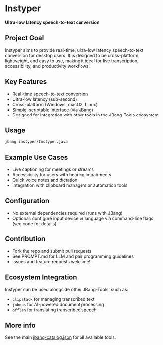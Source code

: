 # Instyper

**Ultra-low latency speech-to-text conversion**

## Project Goal

Instyper aims to provide real-time, ultra-low latency speech-to-text conversion for desktop users. It is designed to be cross-platform, lightweight, and easy to use, making it ideal for live transcription, accessibility, and productivity workflows.

## Key Features

- Real-time speech-to-text conversion
- Ultra-low latency (sub-second)
- Cross-platform (Windows, macOS, Linux)
- Simple, scriptable interface (via JBang)
- Designed for integration with other tools in the JBang-Tools ecosystem

## Usage

```sh
jbang instyper/Instyper.java
```

## Example Use Cases

- Live captioning for meetings or streams
- Accessibility for users with hearing impairments
- Quick voice notes and dictation
- Integration with clipboard managers or automation tools

## Configuration

- No external dependencies required (runs with JBang)
- Optional: configure input device or language via command-line flags (see code for details)

## Contribution

- Fork the repo and submit pull requests
- See PROMPT.md for LLM and pair programming guidelines
- Issues and feature requests welcome!

## Ecosystem Integration

Instyper can be used alongside other JBang-Tools, such as:

- `clipstack` for managing transcribed text
- `jobops` for AI-powered document processing
- `offlan` for translating transcribed speech

## More info

See the main [jbang-catalog.json](../jbang-catalog.json) for all available tools.
